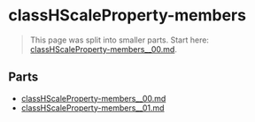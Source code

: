 # classHScaleProperty-members

> This page was split into smaller parts. Start here: [classHScaleProperty-members__00.md](classHScaleProperty-members__00.md).

## Parts

- [classHScaleProperty-members__00.md](classHScaleProperty-members__00.md)
- [classHScaleProperty-members__01.md](classHScaleProperty-members__01.md)

